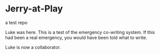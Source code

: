 Jerry-at-Play
=============

a test repo

Luke was here.
This is a test of the emergency co-writing system. If this had been a real emergency, you would have been told what to write.


Luke is now a collaborator.
